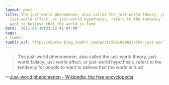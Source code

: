 ```yaml
---
layout: post
title: The just-world phenomenon, also called the just-world theory, just-world fallacy,
  just-world effect, or just-world hypothesis, refers to the tendency for people to
  want to believe that the world is fund
date: '2011-05-19T23:22:41-07:00'
tags:
- tumblr
tumblr_url: http://mburns-blog.tumblr.com/post/5661090835/the-just-world-phenomenon-also-called-the
---
```

<blockquote>The just-world phenomenon, also called the just-world theory, just-world fallacy, just-world effect, or just-world hypothesis, refers to the tendency for people to want to believe that the world is fund</blockquote>&#8212;<a href="http://en.wikipedia.org/wiki/Just-world_phenomenon">Just-world phenomenon - Wikipedia, the free encyclopedia</a>
